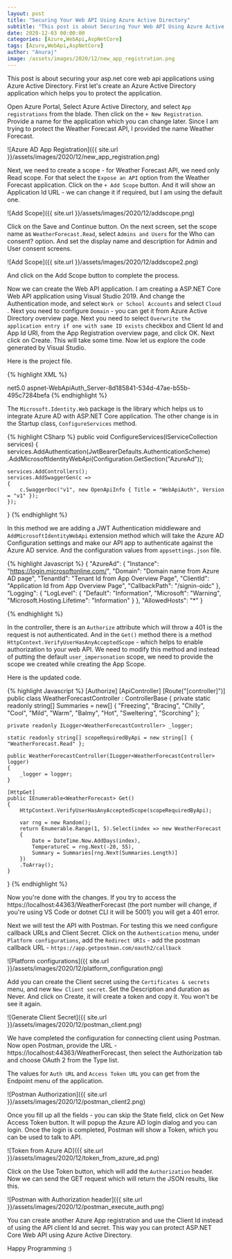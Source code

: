 ```yaml
---
layout: post
title: "Securing Your Web API Using Azure Active Directory"
subtitle: "This post is about Securing Your Web API Using Azure Active Directory."
date: 2020-12-03 00:00:00
categories: [Azure,WebApi,AspNetCore]
tags: [Azure,WebApi,AspNetCore]
author: "Anuraj"
image: /assets/images/2020/12/new_app_registration.png
---
```

This post is about securing your asp.net core web api applications using Azure Active Directory. First let's create an Azure Active Directory application which helps you to protect the application.

Open Azure Portal, Select Azure Active Directory, and select `App registrations` from the blade. Then click on the `+ New Registration`. Provide a name for the application which you can change later. Since I am trying to protect the Weather Forecast API, I provided the name Weather Forecast.

![Azure AD App Registration]({{ site.url }}/assets/images/2020/12/new_app_registration.png)

Next, we need to create a scope - for Weather Forecast API, we need only Read scope. For that select the `Expose an API` option from the Weather Forecast application. Click on the `+ Add Scope` button. And it will show an Application Id URL - we can change it if required, but I am using the default one.

![Add Scope]({{ site.url }}/assets/images/2020/12/addscope.png)

Click on the Save and Continue button. On the next screen, set the scope name as `WeatherForecast.Read`, select `Admins and Users` for the Who can consent? option. And set the display name and description for Admin and User consent screens.

![Add Scope]({{ site.url }}/assets/images/2020/12/addscope2.png)

And click on the Add Scope button to complete the process.

Now we can create the Web API application. I am creating a ASP.NET Core Web API application using Visual Studio 2019. And change the Authentication mode, and select `Work or School Accounts` and select `Cloud `. Next you need to configure `Domain` - you can get it from Azure Active Directory overview page. Next you need to select `Overwrite the application entry if one with same ID exists` checkbox and Client Id and App Id URI, from the App Registration overview page, and click OK. Next click on Create. This will take some time. Now let us explore the code generated by Visual Studio.

Here is the project file.

{% highlight XML %}
<Project Sdk="Microsoft.NET.Sdk.Web">

  <PropertyGroup>
    <TargetFramework>net5.0</TargetFramework>
    <UserSecretsId>aspnet-WebApiAuth_Server-8d185841-534d-47ae-b55b-495c7284befa</UserSecretsId>
  </PropertyGroup>

  <ItemGroup>
    <PackageReference Include="Microsoft.AspNetCore.Authentication.JwtBearer" Version="5.0.0" NoWarn="NU1605" />
    <PackageReference Include="Microsoft.AspNetCore.Authentication.OpenIdConnect" Version="5.0.0" NoWarn="NU1605" />
    <PackageReference Include="Microsoft.Identity.Web" Version="1.1.0"/>
    <PackageReference Include="Swashbuckle.AspNetCore" Version="5.6.3" />
  </ItemGroup>

</Project>
{% endhighlight %}

The `Microsoft.Identity.Web` package is the library which helps us to integrate Azure AD with ASP.NET Core application. The other change is in the Startup class, `ConfigureServices` method.

{% highlight CSharp %}
public void ConfigureServices(IServiceCollection services)
{
    services.AddAuthentication(JwtBearerDefaults.AuthenticationScheme)
        .AddMicrosoftIdentityWebApi(Configuration.GetSection("AzureAd"));

    services.AddControllers();
    services.AddSwaggerGen(c =>
    {
        c.SwaggerDoc("v1", new OpenApiInfo { Title = "WebApiAuth", Version = "v1" });
    });
}
{% endhighlight %}

In this method we are adding a JWT Authentication middleware and `AddMicrosoftIdentityWebApi` extension method which will take the Azure AD Configuration settings and make our API app to authenticate against the Azure AD service. And the configuration values from `appsettings.json` file.

{% highlight Javascript %}
{
  "AzureAd": {
    "Instance": "https://login.microsoftonline.com/",
    "Domain": "Domain name from Azure AD page",
    "TenantId": "Tenant Id from App Overview Page",
    "ClientId": "Application Id from App Overview Page",
    "CallbackPath": "/signin-oidc"
  },
  "Logging": {
    "LogLevel": {
      "Default": "Information",
      "Microsoft": "Warning",
      "Microsoft.Hosting.Lifetime": "Information"
    }
  },
  "AllowedHosts": "*"
}

{% endhighlight %}

In the controller, there is an `Authorize` attribute which will throw a 401 is the request is not authenticated. And in the `Get()` method there is a method `HttpContext.VerifyUserHasAnyAcceptedScope` - which helps to enable authorization to your web API. We need to modify this method and instead of putting the default `user_impersonation` scope, we need to provide the scope we created while creating the App Scope.

Here is the updated code.

{% highlight Javascript %}
[Authorize]
[ApiController]
[Route("[controller]")]
public class WeatherForecastController : ControllerBase
{
    private static readonly string[] Summaries = new[]
    {
        "Freezing", "Bracing", "Chilly", "Cool", "Mild", "Warm", "Balmy", "Hot", "Sweltering", "Scorching"
    };

    private readonly ILogger<WeatherForecastController> _logger;

    static readonly string[] scopeRequiredByApi = new string[] { "WeatherForecast.Read" };

    public WeatherForecastController(ILogger<WeatherForecastController> logger)
    {
        _logger = logger;
    }

    [HttpGet]
    public IEnumerable<WeatherForecast> Get()
    {
        HttpContext.VerifyUserHasAnyAcceptedScope(scopeRequiredByApi);

        var rng = new Random();
        return Enumerable.Range(1, 5).Select(index => new WeatherForecast
        {
            Date = DateTime.Now.AddDays(index),
            TemperatureC = rng.Next(-20, 55),
            Summary = Summaries[rng.Next(Summaries.Length)]
        })
        .ToArray();
    }
}
{% endhighlight %}

Now you're done with the changes. If you try to access the https://localhost:44363/WeatherForecast (the port number will change, if you're using VS Code or dotnet CLI it will be 5001) you will get a 401 error.

Next we will test the API with Postman. For testing this we need configure callback URLs and Client Secret. Click on the `Authentication` menu, under `Platform configurations`, add the `Redirect URIs` - add the postman callback URL - `https://app.getpostman.com/oauth2/callback`

![Platform configurations]({{ site.url }}/assets/images/2020/12/platform_configuration.png)

Add you can create the Client secret using the `Certificates & secrets` menu, and new `New Client secret`. Set the Description and duration as Never. And click on Create, it will create a token and copy it. You won't be see it again.

![Generate Client Secret]({{ site.url }}/assets/images/2020/12/postman_client.png)

We have completed the configuration for connecting client using Postman. Now open Postman, provide the URL - https://localhost:44363/WeatherForecast, then select the Authorization tab and choose OAuth 2 from the Type list.

The values for `Auth URL` and `Access Token URL` you can get from the Endpoint menu of the application. 

![Postman Authorization]({{ site.url }}/assets/images/2020/12/postman_client2.png)

Once you fill up all the fields - you can skip the State field, click on Get New Access Token button. It will popup the Azure AD login dialog and you can login. Once the login is completed, Postman will show a Token, which you can be used to talk to API. 

![Token from Azure AD]({{ site.url }}/assets/images/2020/12/token_from_azure_ad.png)

Click on the Use Token button, which will add the `Authorization` header. Now we can send the GET request which will return the JSON results, like this.

![Postman with Authorization header]({{ site.url }}/assets/images/2020/12/postman_execute_auth.png)

You can create another Azure App registration and use the Client Id instead of using the API client Id and secret. This way you can protect ASP.NET Core Web API using Azure Active Directory.

Happy Programming :)